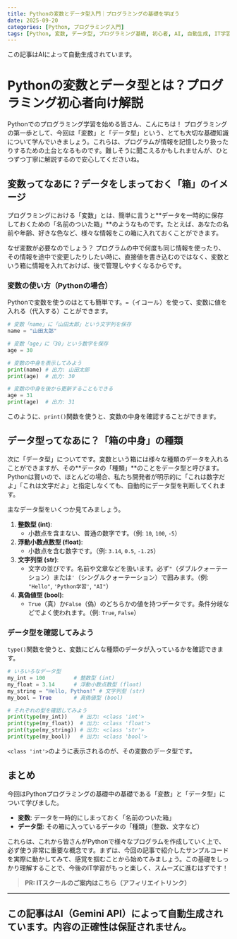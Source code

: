 ```yaml
---
title: Pythonの変数とデータ型入門｜プログラミングの基礎を学ぼう
date: 2025-09-20
categories: [Python, プログラミング入門]
tags: [Python, 変数, データ型, プログラミング基礎, 初心者, AI, 自動生成, IT学習]
---
```


この記事はAIによって自動生成されています。

# Pythonの変数とデータ型とは？プログラミング初心者向け解説

Pythonでのプログラミング学習を始める皆さん、こんにちは！
プログラミングの第一歩として、今回は「変数」と「データ型」という、とても大切な基礎知識について学んでいきましょう。これらは、プログラムが情報を記憶したり扱ったりするための土台となるものです。難しそうに聞こえるかもしれませんが、ひとつずつ丁寧に解説するので安心してくださいね。

## 変数ってなあに？データをしまっておく「箱」のイメージ

プログラミングにおける「変数」とは、簡単に言うと**データを一時的に保存しておくための「名前のついた箱」**のようなものです。たとえば、あなたの名前や年齢、好きな色など、様々な情報をこの箱に入れておくことができます。

なぜ変数が必要なのでしょう？
プログラムの中で何度も同じ情報を使ったり、その情報を途中で変更したりしたい時に、直接値を書き込むのではなく、変数という箱に情報を入れておけば、後で管理しやすくなるからです。

### 変数の使い方（Pythonの場合）

Pythonで変数を使うのはとても簡単です。`=`（イコール）を使って、変数に値を入れる（代入する）ことができます。

```python
# 変数「name」に「山田太郎」という文字列を保存
name = "山田太郎"

# 変数「age」に「30」という数字を保存
age = 30

# 変数の中身を表示してみよう
print(name) # 出力: 山田太郎
print(age)  # 出力: 30

# 変数の中身を後から更新することもできる
age = 31
print(age)  # 出力: 31
```
このように、`print()`関数を使うと、変数の中身を確認することができます。

## データ型ってなあに？「箱の中身」の種類

次に「データ型」についてです。変数という箱には様々な種類のデータを入れることができますが、その**データの「種類」**のことをデータ型と呼びます。Pythonは賢いので、ほとんどの場合、私たち開発者が明示的に「これは数字だよ」「これは文字だよ」と指定しなくても、自動的にデータ型を判断してくれます。

主なデータ型をいくつか見てみましょう。

1.  **整数型 (int)**:
    *   小数点を含まない、普通の数字です。（例: `10`, `100`, `-5`）
2.  **浮動小数点数型 (float)**:
    *   小数点を含む数字です。（例: `3.14`, `0.5`, `-1.25`）
3.  **文字列型 (str)**:
    *   文字の並びです。名前や文章などを扱います。必ず`"`（ダブルクォーテーション）または`'`（シングルクォーテーション）で囲みます。（例: `"Hello"`, `'Python学習'`, `"AI"`）
4.  **真偽値型 (bool)**:
    *   `True`（真）か`False`（偽）のどちらかの値を持つデータです。条件分岐などでよく使われます。（例: `True`, `False`）

### データ型を確認してみよう

`type()`関数を使うと、変数にどんな種類のデータが入っているかを確認できます。

```python
# いろいろなデータ型
my_int = 100         # 整数型 (int)
my_float = 3.14      # 浮動小数点数型 (float)
my_string = "Hello, Python!" # 文字列型 (str)
my_bool = True       # 真偽値型 (bool)

# それぞれの型を確認してみよう
print(type(my_int))    # 出力: <class 'int'>
print(type(my_float))  # 出力: <class 'float'>
print(type(my_string)) # 出力: <class 'str'>
print(type(my_bool))   # 出力: <class 'bool'>
```
`<class 'int'>`のように表示されるのが、その変数のデータ型です。

## まとめ

今回はPythonプログラミングの基礎中の基礎である「変数」と「データ型」について学びました。

*   **変数**: データを一時的にしまっておく「名前のついた箱」
*   **データ型**: その箱に入っているデータの「種類」（整数、文字など）

これらは、これから皆さんがPythonで様々なプログラムを作成していく上で、必ず使う非常に重要な概念です。まずは、今回の記事で紹介したサンプルコードを実際に動かしてみて、感覚を掴むことから始めてみましょう。この基礎をしっかり理解することで、今後のIT学習がもっと楽しく、スムーズに進むはずです！
> **PR: ITスクールのご案内はこちら（アフィリエイトリンク）**

---
この記事はAI（Gemini API）によって自動生成されています。内容の正確性は保証されません。
---
